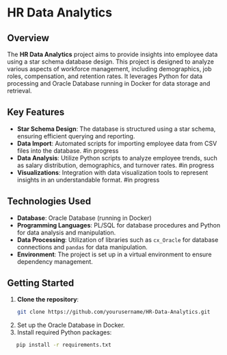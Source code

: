 # HR Data Analytics

## Overview

The **HR Data Analytics** project aims to provide insights into employee data using a star schema database design. This project is designed to analyze various aspects of workforce management, including demographics, job roles, compensation, and retention rates. It leverages Python for data processing and Oracle Database running in Docker for data storage and retrieval.

## Key Features

- **Star Schema Design**: The database is structured using a star schema, ensuring efficient querying and reporting.
- **Data Import**: Automated scripts for importing employee data from CSV files into the database. #in progress
- **Data Analysis**: Utilize Python scripts to analyze employee trends, such as salary distribution, demographics, and turnover rates. #in progress
- **Visualizations**: Integration with data visualization tools to represent insights in an understandable format. #in progress

## Technologies Used

- **Database**: Oracle Database (running in Docker)
- **Programming Languages**: PL/SQL for database procedures and Python for data analysis and manipulation.
- **Data Processing**: Utilization of libraries such as `cx_Oracle` for database connections and `pandas` for data manipulation.
- **Environment**: The project is set up in a virtual environment to ensure dependency management.

## Getting Started

1. **Clone the repository**:
   ```bash
   git clone https://github.com/yourusername/HR-Data-Analytics.git
2. Set up the Oracle Database in Docker.
3. Install required Python packages:
```bash
   pip install -r requirements.txt
